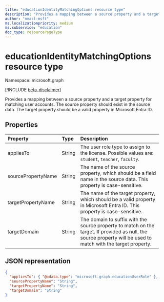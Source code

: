 ```yaml
---
title: "educationIdentityMatchingOptions resource type"
description: "Provides a mapping between a source property and a target property for matching user accounts. The source property should exist in the source data. The target property should be a valid property in Microsoft Entra ID."
author: "mmast-msft"
ms.localizationpriority: medium
ms.subservice: "education"
doc_type: resourcePageType
---
```


# educationIdentityMatchingOptions resource type

Namespace: microsoft.graph

[!INCLUDE [beta-disclaimer](../../includes/beta-disclaimer.md)]

Provides a mapping between a source property and a target property for matching user accounts. The source property should exist in the source data. The target property should be a valid property in Microsoft Entra ID.

## Properties

| Property           | Type   | Description                                                                                                                                                    |
| :----------------- | :----- | :------------------------------------------------------------------------------------------------------------------------------------------------------------- |
| appliesTo          | String | The user role type to assign to the license. Possible values are: `student`, `teacher`, `faculty`.                                                             |
| sourcePropertyName | String | The name of the source property, which should be a field name in the source data. This property is case-sensitive.                                             |
| targetPropertyName | String | The name of the target property, which should be a valid property in Microsoft Entra ID. This property is case-sensitive.                                                |
| targetDomain       | String | The domain to suffix with the source property to match on the target. If provided as null, the source property will be used to match with the target property. |

## JSON representation

<!-- {
  "blockType": "resource",
  "optionalProperties": [

  ],
  "@odata.type": "microsoft.graph.educationIdentityMatchingOptions"
}-->

```json
{
  "appliesTo": { "@odata.type": "microsoft.graph.educationUserRole" },
  "sourcePropertyName": "String",
  "targetPropertyName": "String",
  "targetDomain": "String"
}
```
